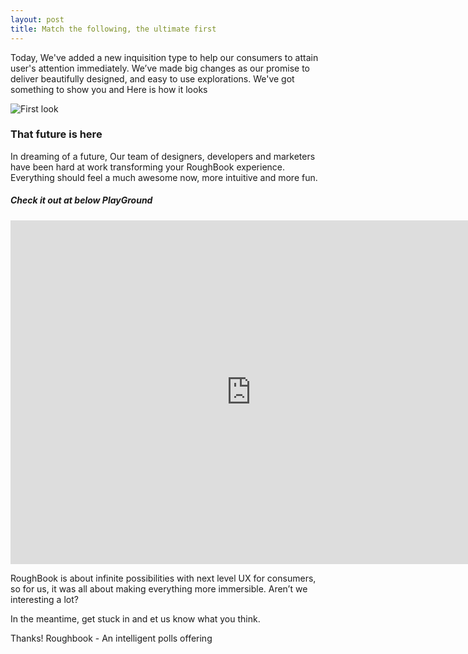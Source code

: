 ```yaml
---
layout: post
title: Match the following, the ultimate first
---
```


Today, We've added a new inquisition type to help our consumers to attain user's attention immediately. We’ve made big
changes as our promise to deliver beautifully designed, and easy to use explorations. We've got something to show you
and Here is how it looks

![First look](https://blog.roughbook.xyz/public/images/match-the-follwing.gif)

### That future is here

In dreaming of a future, Our team of designers, developers and marketers have been hard at work transforming your
RoughBook experience. Everything should feel a much awesome now, more intuitive and more fun. 

##### Check it out at below PlayGround

<iframe width="770" height="550" src="https://app.roughbook.xyz/play/talk-with-real-live-humans-1" frameborder="0" allowfullscreen></iframe>

RoughBook is about infinite possibilities with next level UX for consumers, so for us, it was all about making 
everything more immersible. Aren’t we interesting a lot?

In the meantime, get stuck in and et us know what you think.

Thanks!
Roughbook - An intelligent polls offering


